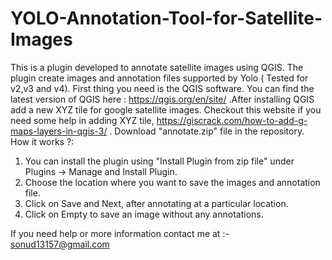 # YOLO-Annotation-Tool-for-Satellite-Images
This is a plugin developed to annotate satellite images using QGIS. The plugin create images and annotation files supported by Yolo ( Tested for v2,v3 and v4). First thing you need is the QGIS software. You can find the latest version of QGIS here : https://qgis.org/en/site/ .After installing QGIS add a new XYZ tile for google satellite images. Checkout this website if you need some help in adding XYZ tile, https://giscrack.com/how-to-add-g-maps-layers-in-qgis-3/ . Download "annotate.zip" file in the repository. 
How it works ?:
   1. You can install the plugin using "Install Plugin from zip file" under Plugins -> Manage and Install Plugin. 
   2. Choose the location where you want to save the images and annotation file.
   3. Click on Save and Next, after annotating at a particular location.
   4. Click on Empty to save an image without any annotations.

If you need help or more information contact me at :- sonud13157@gmail.com
